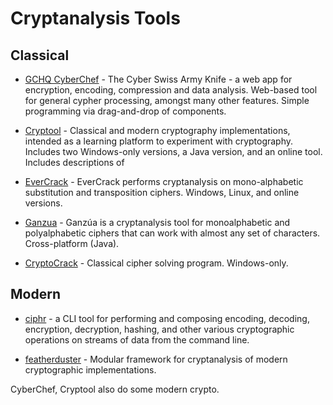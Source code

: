 # Cryptanalysis Tools

## Classical

* [GCHQ CyberChef](https://gchq.github.io/CyberChef) - The Cyber Swiss Army Knife - a web app for encryption, encoding, compression and data analysis. Web-based tool for general cypher processing, amongst many other features. Simple programming via drag-and-drop of components.

* [Cryptool](https://www.cryptool.org) - Classical and modern cryptography implementations, intended as a learning platform to experiment with cryptography. Includes two Windows-only versions, a Java version, and an online tool. Includes descriptions of 

* [EverCrack](http://evercrack.sourceforge.net/) - EverCrack performs cryptanalysis on mono-alphabetic substitution and transposition ciphers. Windows, Linux, and online versions.

* [Ganzua](http://ganzua.sourceforge.net/en/) - Ganzúa is a cryptanalysis tool for monoalphabetic and polyalphabetic ciphers that can work with almost any set of characters. Cross-platform (Java).

* [CryptoCrack](https://sites.google.com/site/cryptocrackprogram/) - Classical cipher solving program. Windows-only.

## Modern

* [ciphr](https://github.com/frohoff/ciphr) - a CLI tool for performing and composing encoding, decoding, encryption, decryption, hashing, and other various cryptographic operations on streams of data from the command line.

* [featherduster](https://github.com/nccgroup/featherduster) - Modular framework for cryptanalysis of modern cryptographic implementations.

CyberChef, Cryptool also do some modern crypto.
